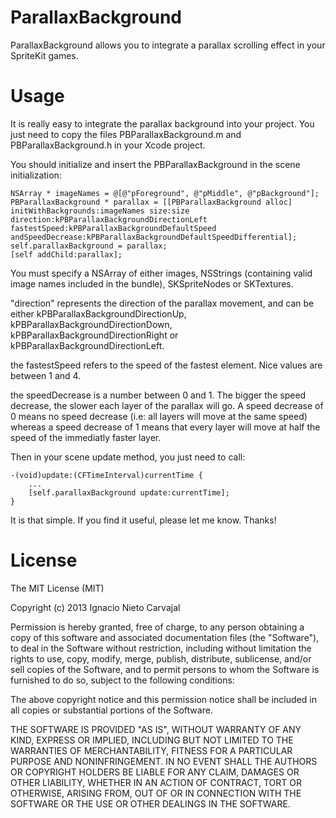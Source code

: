 ParallaxBackground
==================

ParallaxBackground allows you to integrate a parallax scrolling effect in your SpriteKit games.

Usage
=====

It is really easy to integrate the parallax background into your project. You just need to copy the files PBParallaxBackground.m and PBParallaxBackground.h in your Xcode project.

You should initialize and insert the PBParallaxBackground in the scene initialization:

```
NSArray * imageNames = @[@"pForeground", @"pMiddle", @"pBackground"];
PBParallaxBackground * parallax = [[PBParallaxBackground alloc] initWithBackgrounds:imageNames size:size direction:kPBParallaxBackgroundDirectionLeft fastestSpeed:kPBParallaxBackgroundDefaultSpeed andSpeedDecrease:kPBParallaxBackgroundDefaultSpeedDifferential];
self.parallaxBackground = parallax;
[self addChild:parallax];
```     
You must specify a NSArray of either images, NSStrings (containing valid image names included in the bundle), SKSpriteNodes or SKTextures.

"direction" represents the direction of the parallax movement, and can be either kPBParallaxBackgroundDirectionUp, kPBParallaxBackgroundDirectionDown, kPBParallaxBackgroundDirectionRight or kPBParallaxBackgroundDirectionLeft.

the fastestSpeed refers to the speed of the fastest element. Nice values are between 1 and 4.

the speedDecrease is a number between 0 and 1. The bigger the speed decrease, the slower each layer of the parallax will go. A speed decrease of 0 means no speed decrease (i.e: all layers will move at the same speed) whereas a speed decrease of 1 means that every layer will move at half the speed of the immediatly faster layer.

Then in your scene update method, you just need to call:

```
-(void)update:(CFTimeInterval)currentTime {
    ...
    [self.parallaxBackground update:currentTime];
}
```

It is that simple. If you find it useful, please let me know. Thanks!

License
=======

The MIT License (MIT)

Copyright (c) 2013 Ignacio Nieto Carvajal

Permission is hereby granted, free of charge, to any person obtaining a copy
of this software and associated documentation files (the "Software"), to deal
in the Software without restriction, including without limitation the rights
to use, copy, modify, merge, publish, distribute, sublicense, and/or sell
copies of the Software, and to permit persons to whom the Software is
furnished to do so, subject to the following conditions:

The above copyright notice and this permission notice shall be included in
all copies or substantial portions of the Software.

THE SOFTWARE IS PROVIDED "AS IS", WITHOUT WARRANTY OF ANY KIND, EXPRESS OR
IMPLIED, INCLUDING BUT NOT LIMITED TO THE WARRANTIES OF MERCHANTABILITY,
FITNESS FOR A PARTICULAR PURPOSE AND NONINFRINGEMENT. IN NO EVENT SHALL THE
AUTHORS OR COPYRIGHT HOLDERS BE LIABLE FOR ANY CLAIM, DAMAGES OR OTHER
LIABILITY, WHETHER IN AN ACTION OF CONTRACT, TORT OR OTHERWISE, ARISING FROM,
OUT OF OR IN CONNECTION WITH THE SOFTWARE OR THE USE OR OTHER DEALINGS IN
THE SOFTWARE.
